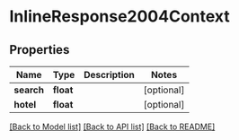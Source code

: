 # InlineResponse2004Context

## Properties
Name | Type | Description | Notes
------------ | ------------- | ------------- | -------------
**search** | **float** |  | [optional] 
**hotel** | **float** |  | [optional] 

[[Back to Model list]](../../README.md#documentation-for-models) [[Back to API list]](../../README.md#documentation-for-api-endpoints) [[Back to README]](../../README.md)


